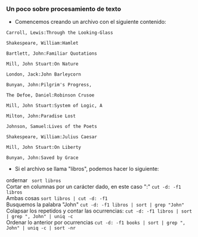 ### Un poco sobre procesamiento de texto

* Comencemos creando un archivo con el siguiente contenido:

```Carroll, Lewis:Through the Looking-Glass```

```Shakespeare, William:Hamlet```

```Bartlett, John:Familiar Quotations```

```Mill, John Stuart:On Nature```

```London, Jack:John Barleycorn```

```Bunyan, John:Pilgrim's Progress, ```

```The Defoe, Daniel:Robinson Crusoe```

```Mill, John Stuart:System of Logic, A```

```Milton, John:Paradise Lost```

```Johnson, Samuel:Lives of the Poets```

```Shakespeare, William:Julius Caesar```

```Mill, John Stuart:On Liberty```

```Bunyan, John:Saved by Grace```

* Si el archivo se llama "libros", podemos hacer lo siguiente: 

ordernar ``` sort libros```  
Cortar en columnas por un carácter dado, en este caso ":"  ``` cut -d: -f1 libros ```  
Ambas cosas ``` sort libros | cut -d: -f1 ```  
Busquemos la palabra "John" ``` cut -d: -f1 libros | sort | grep "John" ```  
Colapsar los repetidos y contar las ocurrencias: ``` cut -d: -f1 libros | sort | grep ", John" | uniq -c  ```  
Ordenar lo anterior por ocurrencias ``` cut -d: -f1 books | sort | grep ", John" | uniq -c | sort -nr ```

